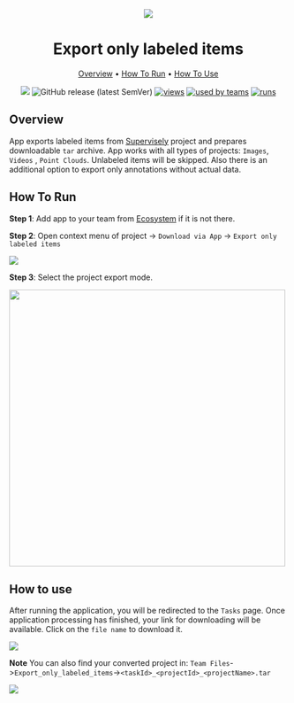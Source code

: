 <div align="center" markdown>
<img src="https://i.imgur.com/gUEuSc7.png"/>


# Export only labeled items

<p align="center">
  <a href="#Overview">Overview</a> •
  <a href="#How-To-Run">How To Run</a> •
  <a href="#How-To-Use">How To Use</a>
</p>

[![](https://img.shields.io/badge/slack-chat-green.svg?logo=slack)](https://supervise.ly/slack)
![GitHub release (latest SemVer)](https://img.shields.io/github/v/release/supervisely-ecosystem/export-only-labeled-items)
[![views](https://app.supervise.ly/public/api/v3/ecosystem.counters?repo=supervisely-ecosystem/export-only-labeled-items&counter=views&label=views)](https://supervise.ly)
[![used by teams](https://app.supervise.ly/public/api/v3/ecosystem.counters?repo=supervisely-ecosystem/export-only-labeled-items&counter=downloads&label=used%20by%20teams)](https://supervise.ly)
[![runs](https://app.supervise.ly/public/api/v3/ecosystem.counters?repo=supervisely-ecosystem/export-only-labeled-items&counter=runs&label=runs&123)](https://supervise.ly)

</div>

## Overview

App exports labeled items from [Supervisely](https://app.supervise.ly) project and prepares downloadable `tar` archive. App works with all types of projects: `Images`, `Videos` , `Point Clouds`. Unlabeled items will be skipped. Also there is an additional option to export only annotations without actual data.



## How To Run 
**Step 1**: Add app to your team from [Ecosystem](https://app.supervise.ly/apps/ecosystem/export-only-labeled-items) if it is not there.

**Step 2**: Open context menu of project -> `Download via App` -> `Export only labeled items` 

<img src="https://i.imgur.com/cFSJIpi.png"/>





**Step 3**: Select the project export mode.

<img src="https://i.imgur.com/WU9yOJK.png" width="500px"/>



## How to use

After running the application, you will be redirected to the `Tasks` page. Once application processing has finished, your link for downloading will be available. Click on the `file name` to download it.



<img src="https://i.imgur.com/4rdr2Pk.png"/>

**Note** You can also find your converted project in: `Team Files`->`Export_only_labeled_items`->`<taskId>_<projectId>_<projectName>.tar`

<img src="https://i.imgur.com/B75bSh1.png"/>
